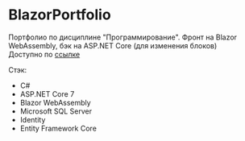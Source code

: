 # BlazorPortfolio
Портфолио по дисциплине "Программирование". Фронт на Blazor WebAssembly, бэк на ASP.NET Core (для изменения блоков)  
Доступно по [ссылке](https://bee-joo.ru)

Стэк:
- C#
- ASP.NET Core 7
- Blazor WebAssembly
- Microsoft SQL Server
- Identity
- Entity Framework Core
